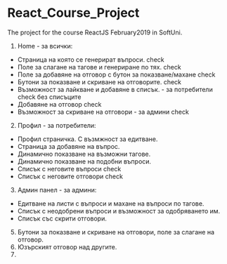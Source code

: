 # React_Course_Project
The project for the course ReactJS February2019 in SoftUni.

1. Home - за всички:
  - Страница на която се генерират въпроси.                                     check
  - Поле за слагане на тагове и генериране по тях.                              check
  - Поле за добавяне на отговор с бутон за показване/махане                     check
  - Бутони за показване и скриване на отговорите.                               check
  - Възможност за лайкване и добавяне в списък. - за потребители                check без списъците
  - Добавяне на отговор                                                         check
  - Възможност за скриване на отговори - за админи                              check
2. Профил - за потребители:
  - Профил страничка. С възмжност за едитване.
  - Страница за добавяне на въпрос.
  - Динамично показване на възможни тагове.
  - Динамично показване на подобни въпроси.
  - Списък с неговите въпроси                                                   check  
  - Списък с неговите отговори                                                  check

3. Админ панел - за админи:
  - Едитване на листи с въпроси и махане на въпроси по тагове.
  - Списък с неодобрени въпроси и възможност за одобряването им.
  - Списък със скрити отговори.

5. Бутони за показване и скриване на отговори, поле за слагане на отговор.
6. Юзърският отговор над другите.
7.
